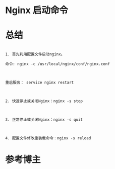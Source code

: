 # Nginx 启动命令


# 总结

```shell

1. 首先利用配置文件启动nginx。

命令: nginx -c /usr/local/nginx/conf/nginx.conf

 

重启服务： service nginx restart

 

2. 快速停止或关闭Nginx：nginx -s stop

 

3. 正常停止或关闭Nginx：nginx -s quit

 

4. 配置文件修改重装载命令：nginx -s reload

```

# 参考博主

